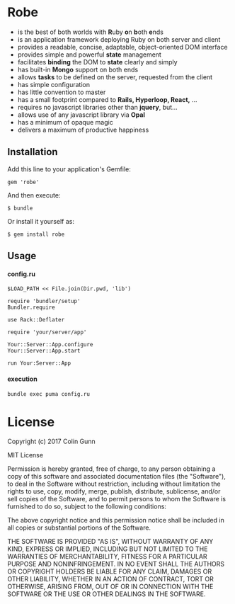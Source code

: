 # Robe

- is the best of both worlds with **R**uby **o**n **b**oth **e**nds
- is an application framework deploying Ruby on both server and client  
- provides a readable, concise, adaptable, object-oriented DOM interface   
- provides simple and powerful **state** management
- facilitates **binding** the DOM to **state** clearly and simply 
- has built-in **Mongo** support on both ends 
- allows **tasks** to be defined on the server, requested from the client
- has simple configuration
- has little convention to master 
- has a small footprint compared to **Rails, Hyperloop, React,** ...
- requires no javascript libraries other than **jquery**, but...
- allows use of any javascript library via **Opal** 
- has a minimum of opaque magic
- delivers a maximum of productive happiness 
  
## Installation

Add this line to your application's Gemfile:

    gem 'robe'

And then execute:

    $ bundle

Or install it yourself as:

    $ gem install robe


## Usage

#### config.ru
```
$LOAD_PATH << File.join(Dir.pwd, 'lib')

require 'bundler/setup'
Bundler.require

use Rack::Deflater

require 'your/server/app'

Your::Server::App.configure
Your::Server::App.start

run Your:Server::App
```

#### execution

```
bundle exec puma config.ru
```

License
=======

Copyright (c) 2017 Colin Gunn

MIT License

Permission is hereby granted, free of charge, to any person obtaining
a copy of this software and associated documentation files (the
"Software"), to deal in the Software without restriction, including
without limitation the rights to use, copy, modify, merge, publish,
distribute, sublicense, and/or sell copies of the Software, and to
permit persons to whom the Software is furnished to do so, subject to
the following conditions:

The above copyright notice and this permission notice shall be
included in all copies or substantial portions of the Software.

THE SOFTWARE IS PROVIDED "AS IS", WITHOUT WARRANTY OF ANY KIND,
EXPRESS OR IMPLIED, INCLUDING BUT NOT LIMITED TO THE WARRANTIES OF
MERCHANTABILITY, FITNESS FOR A PARTICULAR PURPOSE AND
NONINFRINGEMENT. IN NO EVENT SHALL THE AUTHORS OR COPYRIGHT HOLDERS BE
LIABLE FOR ANY CLAIM, DAMAGES OR OTHER LIABILITY, WHETHER IN AN ACTION
OF CONTRACT, TORT OR OTHERWISE, ARISING FROM, OUT OF OR IN CONNECTION
WITH THE SOFTWARE OR THE USE OR OTHER DEALINGS IN THE SOFTWARE.
